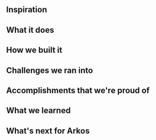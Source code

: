 ## Inspiration

## What it does

## How we built it

## Challenges we ran into

## Accomplishments that we're proud of

## What we learned

## What's next for Arkos
